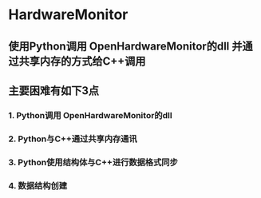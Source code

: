 # HardwareMonitor
## 使用Python调用 OpenHardwareMonitor的dll 并通过共享内存的方式给C++调用
## 主要困难有如下3点
### 1. Python调用 OpenHardwareMonitor的dll
### 2. Python与C++通过共享内存通讯
### 3. Python使用结构体与C++进行数据格式同步
### 4. 数据结构创建